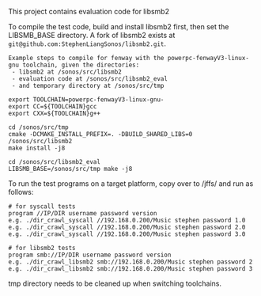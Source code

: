 This project contains evaluation code for libsmb2

To compile the test code, build and install libsmb2 first, then set the LIBSMB_BASE directory. A fork of libsmb2 exists at ```git@github.com:StephenLiangSonos/libsmb2.git```.

```
Example steps to compile for fenway with the powerpc-fenwayV3-linux-gnu toolchain, given the directories:
 - libsmb2 at /sonos/src/libsmb2
 - evaluation code at /sonos/src/libsmb2_eval
 - and temporary directory at /sonos/src/tmp

export TOOLCHAIN=powerpc-fenwayV3-linux-gnu-
export CC=${TOOLCHAIN}gcc
export CXX=${TOOLCHAIN}g++

cd /sonos/src/tmp
cmake -DCMAKE_INSTALL_PREFIX=. -DBUILD_SHARED_LIBS=0 /sonos/src/libsmb2
make install -j8

cd /sonos/src/libsmb2_eval
LIBSMB_BASE=/sonos/src/tmp make -j8
```

To run the test programs on a target platform, copy over to /jffs/ and run as follows:
```
# for syscall tests
program //IP/DIR username password version
e.g. ./dir_crawl_syscall //192.168.0.200/Music stephen password 1.0
e.g. ./dir_crawl_syscall //192.168.0.200/Music stephen password 2.0
e.g. ./dir_crawl_syscall //192.168.0.200/Music stephen password 3.0

# for libsmb2 tests
program smb://IP/DIR username password version
e.g. ./dir_crawl_libsmb2 smb://192.168.0.200/Music stephen password 2
e.g. ./dir_crawl_libsmb2 smb://192.168.0.200/Music stephen password 3
```

tmp directory needs to be cleaned up when switching toolchains.
